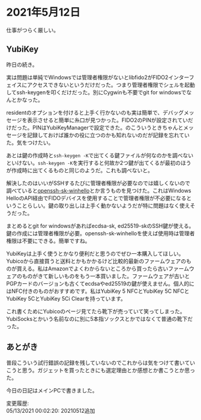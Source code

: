 # 2021年5月12日

仕事がつらく厳しい。

## YubiKey

昨日の続き。

実は問題は単純でWindowsでは管理者権限がないとlibfido2がFIDO2インターフェイスにアクセスできないというだけだった。つまり管理者権限でシェルを起動してssh-keygenを叩くだけだった。別にCygwinも不要でgit for windowsでなんとかなった。

residentのオプションを付けると上手く行かないのも実は簡単で、デバッグメッセージを表示させると簡単に糸口が見つかった。FIDO2のPINが設定されていだけだった。PINはYubiKeyManagerで設定できた。のこういうときちゃんとメッセージを記録しておけば誰かの役に立つのかも知れないのだが記録を忘れていた。気をつけたい。

あとは鍵の作成時と`ssh-keygen -K`で出てくる鍵ファイルが何なのかを調べないといけない。`ssh-keygen -K`を実行すると何故か2つ鍵が出てくるが最初のほうが作成時に出てくるものと同じのようだ。これも調べないと。

解決したのはいいがSSHするたびに管理者権限が必要なのでは嬉しくないので調べていると[openssh-sk-winhello](https://github.com/tavrez/openssh-sk-winhello)とか言うものを見つけた。これはWindows HelloのAPI経由でFIDOデバイスを使用することで管理者権限が不必要になるということらしい。鍵の取り出しは上手く動かないようだが特に問題はなく使えそうだった。

まとめるとgit for windowsがあればecdsa-sk, ed25519-skのSSH鍵が使える。鍵の作成には管理者権限が必要。openssh-sk-winhelloを使えば使用時は管理者権限は不要にできる。簡単ですね。

YubiKeyは上手く使うとかなり便利だと思うのでぜひ一本購入してほしい。Yubicoから直接買うと送料とかもかかるけど比較的最新のファームウェアのものが買える。私はAmazonでよくわからないところから買ったら古いファームウェアのものがきて新しいものをもう一本買いました。ファームウェアが古いとPGPカードのバージョンも古くてecdsaやed25519の鍵が使えません。個人的にはNFC付きのものがおすすめです。私はYubiKey 5 NFCとYubiKey 5C NFCとYubiKey 5CとYubiKey 5Ci Clearを持っています。

これ書くためにYubicoのページ見てたら靴下が売っていて笑ってしまった。YubiSocksとかいう名前なのに別に5本指ソックスとかではなくて普通の靴下だった。

## あとがき

普段こういう試行錯誤の記録を残していないのでこれからは気をつけて書いていこうと思う。ガジェットを買ったときにも選定理由とか感想とか書こうとか思った。

今日の日記はメインPCで書きました。

変更履歴:  
05/13/2021 00:02:20: 20210512追加  
